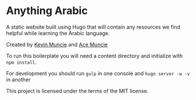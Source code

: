 # Anything Arabic

A static website built using Hugo that will contain any resources we find helpful while learning the Arabic language.

Created by [Kevin Muncie](https://github.com/kmuncie) and [Ace Muncie](https://github.com/akmuncie)

To run this boilerplate you will need a content directory and initialize with `npm install`.

For development you should run `gulp` in one console and `hugo server -w -v` in another

This project is licensed under the terms of the MIT license.
